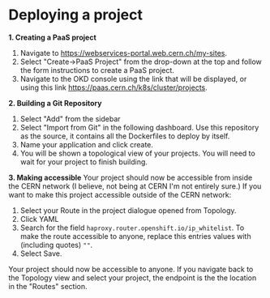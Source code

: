 # Deploying a project
**1. Creating a PaaS project**
1. Navigate to https://webservices-portal.web.cern.ch/my-sites. 
2. Select "Create->PaaS Project" from the drop-down at the top and follow the form instructions to create a PaaS project.
3. Navigate to the OKD console using the link that will be displayed, or using this link https://paas.cern.ch/k8s/cluster/projects.

**2. Building a Git Repository**

1. Select "Add" from the sidebar
2. Select "Import from Git" in the following dashboard. Use this repository as the source, it contains all the Dockerfiles to deploy by itself. 
3. Name your application and click create. 
4. You will be shown a topological view of your projects. You will need to wait for your project to finish building. 

**3. Making accessible** 
Your project should now be accessible from inside the CERN network (I believe, not being at CERN I'm not entirely sure.) If you want to make this project accessible outside of the CERN network: 

1. Select your Route in the project dialogue opened from Topology.
2. Click YAML 
3. Search for the field `haproxy.router.openshift.io/ip_whitelist`. To make the route accessible to anyone, replace this entries values with (including quotes) `""`.
4. Select Save. 


Your project should now be accessible to anyone. If you navigate back to the Topology view and select your project, the endpoint is the the location in the "Routes" section.




 


